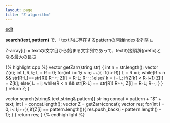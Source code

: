 ```yaml
---
layout: page
title: "Z-algorithm"
---
```


[edit](https://github.com/harufujimoto/harufujimoto.github.io/edit/master/_posts/string/2020-09-05-zalgo.md)

**search(text,pattern)** で、「text内に存在するpatternの開始indexを列挙」。

Z-array\[i] := textのi文字目から始まる文字列であって、textの接頭辞(prefix)となる最大の長さ

{% highlight cpp %}
vector<int> getZarr(string str) {
  int n = str.length();
  vector<int> Z(n);
  int L,R,k;
  L = R = 0;
  for(int i = 1;i < n;i++){
    if(i > R){
      L = R = i;
      while(R < n && str[R-L]==str[R]) R++; 
      Z[i] = R-L;
      R--;
    }else{
      k = i - L;
      if(Z[k] < R-i+1) Z[i] = Z[k];
      else{
        L = i;
        while(R < n && str[R-L] == str[R]) R++;
        Z[i] = R-L;
        R--;
      }
    }  
  }
  return Z;
}

vector<int> search(string& text,string& pattern){
  string concat = pattern + "$" + text;
  int l = concat.length();
  vector<int> Z = getZarr(concat);
  vector<int> res;
  for(int i = 0;i < l;i++){
    if(Z[i] == pattern.length()){
      res.push_back(i - pattern.length() - 1);
    }
  }
  return res;
}
{% endhighlight %}
